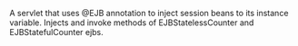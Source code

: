 A servlet that uses @EJB annotation to inject session beans to its instance variable. Injects and invoke methods of EJBStatelessCounter and EJBStatefulCounter ejbs.
